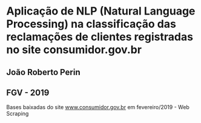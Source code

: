 # Aplicação de NLP (Natural Language Processing) na classificação das reclamações de clientes registradas no site consumidor.gov.br
## João Roberto Perin
## FGV - 2019  
  
Bases baixadas do site www.consumidor.gov.br em fevereiro/2019 - Web Scraping
